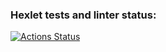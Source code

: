 ### Hexlet tests and linter status:
[![Actions Status](https://github.com/Si1adan/frontend-project-lvl1/workflows/hexlet-check/badge.svg)](https://github.com/Si1adan/frontend-project-lvl1/actions)